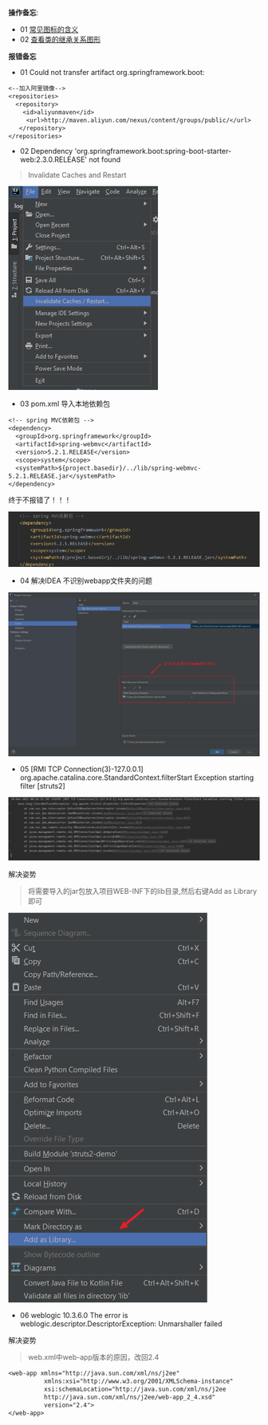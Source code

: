 **操作备忘**:

- 01 [常见图标的含义](https://blog.csdn.net/cgl125167016/article/details/78671232)
- 02 [查看类的继承关系图形](https://www.cnblogs.com/deng-cc/p/6927447.html)




**报错备忘**
- 01 Could not transfer artifact org.springframework.boot:
```
<--加入阿里镜像-->
<repositories>
  <repository>
    <id>aliyunmaven</id>
     <url>http://maven.aliyun.com/nexus/content/groups/public/</url>
   </repository>
</repositories>
```
- 02 Dependency 'org.springframework.boot:spring-boot-starter-web:2.3.0.RELEASE' not found

 > Invalidate Caches and Restart

![image](IDEA.assets/141257755-9e6ddd31-1248-4d3f-bb6e-5b05fda8d6e2.png)

- 03 pom.xml 导入本地依赖包

```
<!-- spring MVC依赖包 -->
<dependency>
  <groupId>org.springframework</groupId>
  <artifactId>spring-webmvc</artifactId>
  <version>5.2.1.RELEASE</version>
  <scope>system</scope>
  <systemPath>${project.basedir}/../lib/spring-webmvc-5.2.1.RELEASE.jar</systemPath>
</dependency>
```
终于不报错了！！！

![image](IDEA.assets/141419472-0cac0cda-b04d-47d2-9fef-ff8de678ff6a.png)

- 04 解决IDEA 不识别webapp文件夹的问题

![image](IDEA.assets/143774426-ea2cd01e-b48a-4797-9a31-9bcd9b6d3f12.png)

- 05 [RMI TCP Connection(3)-127.0.0.1] org.apache.catalina.core.StandardContext.filterStart Exception starting filter [struts2]

![image](IDEA.assets/143776920-3e2a5c50-c205-4e01-9596-9c2bc0826dc8.png)

解决姿势
> 将需要导入的jar包放入项目WEB-INF下的lib目录,然后右键Add as Library即可

![image](IDEA.assets/143777358-530a479f-4b53-4dfe-90a1-c7a691b0a6c4.png)

- 06 weblogic 10.3.6.0 The error is weblogic.descriptor.DescriptorException: Unmarshaller failed 

解决姿势
> web.xml中web-app版本的原因，改回2.4
```
<web-app xmlns="http://java.sun.com/xml/ns/j2ee"
	      xmlns:xsi="http://www.w3.org/2001/XMLSchema-instance"
	      xsi:schemaLocation="http://java.sun.com/xml/ns/j2ee 
	      http://java.sun.com/xml/ns/j2ee/web-app_2_4.xsd"
	      version="2.4">
</web-app>
```
